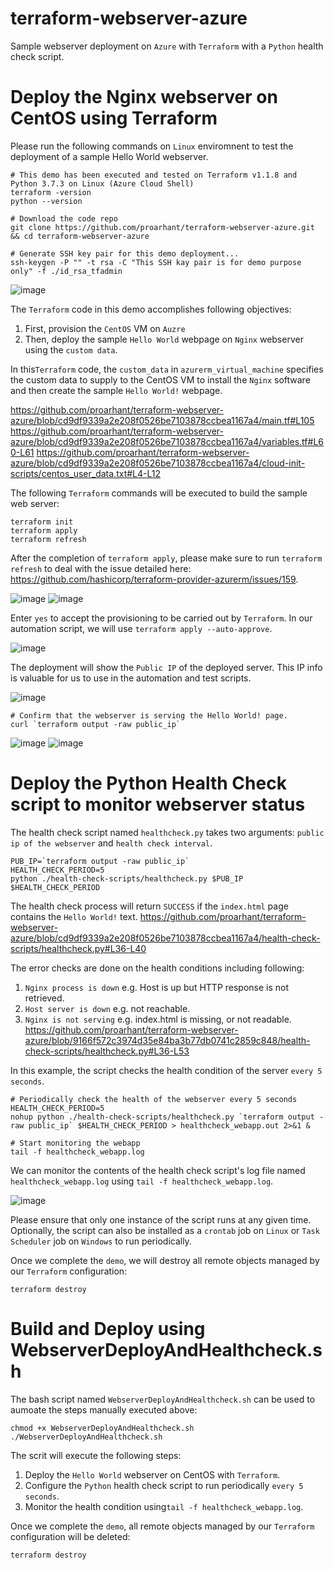 # terraform-webserver-azure
Sample webserver deployment on `Azure` with `Terraform` with a `Python` health check script.

# Deploy the Nginx webserver on CentOS using Terraform

Please run the following commands on `Linux` enviromnent to test the deployment of a sample Hello World webserver.

```
# This demo has been executed and tested on Terraform v1.1.8 and Python 3.7.3 on Linux (Azure Cloud Shell)
terraform -version
python --version

# Download the code repo
git clone https://github.com/proarhant/terraform-webserver-azure.git && cd terraform-webserver-azure

# Generate SSH key pair for this demo deployment...
ssh-keygen -P "" -t rsa -C "This SSH kay pair is for demo purpose only" -f ./id_rsa_tfadmin
```
![image](https://user-images.githubusercontent.com/2681229/165100334-2997933e-0017-4a99-9bbb-791f1e920b3e.png)

The `Terraform` code in this demo accomplishes following objectives:

1. First, provision the `CentOS` VM on `Auzre`
2. Then, deploy the sample `Hello World` webpage on `Nginx` webserver using the `custom data`.

In this`Terraform` code, the `custom_data` in `azurerm_virtual_machine` specifies the custom data to supply to the CentOS VM to install the `Nginx` software and then create the sample `Hello World!` webpage.

https://github.com/proarhant/terraform-webserver-azure/blob/cd9df9339a2e208f0526be7103878ccbea1167a4/main.tf#L105
https://github.com/proarhant/terraform-webserver-azure/blob/cd9df9339a2e208f0526be7103878ccbea1167a4/variables.tf#L60-L61
https://github.com/proarhant/terraform-webserver-azure/blob/cd9df9339a2e208f0526be7103878ccbea1167a4/cloud-init-scripts/centos_user_data.txt#L4-L12

The following `Terraform` commands will be executed to build the sample web server:
```
terraform init
terraform apply
terraform refresh
```
After the completion of `terraform apply`, please make sure to run `terraform refresh` to deal with the issue detailed here: https://github.com/hashicorp/terraform-provider-azurerm/issues/159. 

![image](https://user-images.githubusercontent.com/2681229/165114439-00f7f200-d668-42c4-901a-c4a894b91eb4.png)
![image](https://user-images.githubusercontent.com/2681229/165114729-4b672691-6fb4-4b57-bfb7-08aeaced82e8.png)

Enter `yes` to accept the provisioning to be carried out by `Terraform`. In our automation script, we will use `terraform apply --auto-approve`.

![image](https://user-images.githubusercontent.com/2681229/165115560-9dc836f1-4f70-4000-a1fe-c71090a3d77b.png)

The deployment will show the `Public IP` of the deployed server. This IP info is valuable for us to use in the automation and test scripts.

![image](https://user-images.githubusercontent.com/2681229/165101479-79669c9d-c984-4495-a4b3-c3789d21238b.png)
```
# Confirm that the webserver is serving the Hello World! page.
curl `terraform output -raw public_ip`
```
![image](https://user-images.githubusercontent.com/2681229/165102564-5c27ef63-20ee-4dcb-821e-39c07f2f331e.png)
![image](https://user-images.githubusercontent.com/2681229/165102932-450be9b1-5a36-4b94-9285-1e117aa21097.png)

# Deploy the Python Health Check script to monitor webserver status

The health check script named `healthcheck.py` takes two arguments: `public ip of the webserver` and `health check interval`.
```
PUB_IP=`terraform output -raw public_ip`
HEALTH_CHECK_PERIOD=5
python ./health-check-scripts/healthcheck.py $PUB_IP $HEALTH_CHECK_PERIOD
```

The health check process will return `SUCCESS` if the `index.html` page contains the `Hello World!` text.
https://github.com/proarhant/terraform-webserver-azure/blob/cd9df9339a2e208f0526be7103878ccbea1167a4/health-check-scripts/healthcheck.py#L36-L40

The error checks are done on the health conditions including following:
1. `Nginx process is down` e.g. Host is up but HTTP response is not retrieved.
2. `Host server is down` e.g. not reachable.
3. `Nginx is not serving` e.g. index.html is missing, or not readable.
https://github.com/proarhant/terraform-webserver-azure/blob/9166f572c3974d35e84ba3b77db0741c2859c848/health-check-scripts/healthcheck.py#L36-L53

In this example, the script checks the health condition of the server `every 5 seconds`.
```
# Periodically check the health of the webserver every 5 seconds
HEALTH_CHECK_PERIOD=5
nohup python ./health-check-scripts/healthcheck.py `terraform output -raw public_ip` $HEALTH_CHECK_PERIOD > healthcheck_webapp.out 2>&1 &

# Start monitoring the webapp
tail -f healthcheck_webapp.log
```
We can monitor the contents of the health check script's log file named `healthcheck_webapp.log` using `tail -f healthcheck_webapp.log`.

![image](https://user-images.githubusercontent.com/2681229/165104483-31c27b9a-9324-4e6f-8789-54f9a5b95902.png)

Please ensure that only one instance of the script runs at any given time. Optionally, the script can also be installed as a `crontab` job on `Linux` or `Task Scheduler` job on `Windows` to run periodically.

Once we complete the `demo`, we will destroy all remote objects managed by our `Terraform` configuration:
```
terraform destroy
```
# Build and Deploy using WebserverDeployAndHealthcheck.sh
The bash script named `WebserverDeployAndHealthcheck.sh` can be used to aumoate the steps manually executed above:
```
chmod +x WebserverDeployAndHealthcheck.sh 
./WebserverDeployAndHealthcheck.sh
```

The scrit will execute the following steps:

1. Deploy the `Hello World` webserver on CentOS with `Terraform`.
2. Configure the `Python` health check script to run periodically `every 5 seconds`.
3. Monitor the health condition using`tail -f healthcheck_webapp.log`.

Once we complete the `demo`, all remote objects managed by our `Terraform` configuration will be deleted:
```
terraform destroy
```
